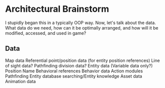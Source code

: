 # Architectural Brainstorm #

I stupidly began this in a typically OOP way. Now, let's talk about the data. What data do we need, how can it be optimally arranged, and how will it be modified, accessed, and used in game?

## Data ##

Map data
	Referential point/position data (for entity position references)
	Line of sight data?
	Pathfinding division data?
Entity data (Variable data only?)
	Position
	Name
	Behavioral references
Behavior data
	Action modules
		Pathfinding
		Entity database searching/Entity knowledge
Asset data
	Animation data